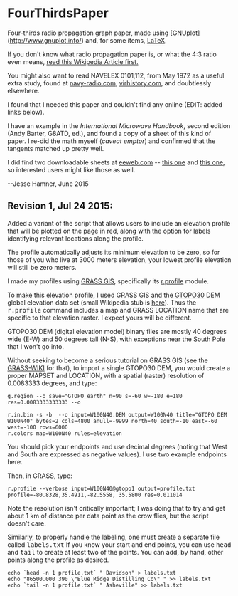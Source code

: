 # FourThirdsPaper
Four-thirds radio propagation graph paper, made using [GNUplot]
(http://www.gnuplot.info/) and, for some items, [LaTeX](http://www.latex-project.org/).

If you don't know what radio propagation paper is, or what the 4:3 ratio even means, [read this Wikipedia Article first.](https://en.wikipedia.org/wiki/Non-line-of-sight_propagation)

You might also want to read NAVELEX 0101,112, from May 1972
as a useful extra study, found at [navy-radio.com](http://www.navy-radio.com),
[virhistory.com](http://www.virhistory.com/navy/manuals/shore-commsta.htm), and doubtlessly elsewhere.

I found that I needed this paper and couldn't find any online
(EDIT: added links below).

I have an example in the *International Microwave Handbook*,
second edition (Andy Barter, G8ATD, ed.), and found a copy of a 
sheet of this kind of paper. I re-did the math myself 
(*caveat emptor*) and confirmed that the tangents matched up 
pretty well. 

I did find two downloadable sheets at 
[eeweb.com](http://www.eeweb.com/electronics-forum/43-earth-radius-graphs-used-for-rf-link-design) --
[this one](http://s.eeweb.com/members/cody_miller/answers/1308244362-4-3-earth.pdf) and [this one](http://s.eeweb.com/members/cody_miller/answers/1308342903-4-3EarthRadius2.pdf), so interested users might like those as well. 

--Jesse Hamner, June 2015

Revision 1, Jul 24 2015:
------------------------

Added a variant of the script that allows users to include an elevation profile that will be plotted on the page in red, along with the option for labels identifying relevant locations along the profile.

The profile automatically adjusts its minimum elevation to be zero, so for those of you who live at 3000 meters elevation, your lowest profile elevation will still be zero meters.

I made my profiles using [GRASS GIS](http://grass.osgeo.org/), specifically its [r.profile](http://grass.osgeo.org/grass64/manuals/r.profile.html) module. 

To make this elevation profile, I used GRASS GIS and the [GTOPO30](https://lta.cr.usgs.gov/GTOPO30) DEM global elevation data set (small Wikipedia stub is [here](https://en.wikipedia.org/wiki/GTOPO30)). Thus the <tt>r.profile</tt> command includes a map and GRASS LOCATION name that are specific to that elevation raster. I expect yours will be different.

GTOPO30 DEM (digital elevation model) binary files are mostly 40 degrees wide (E-W) and 50 degrees tall (N-S), with exceptions near the South Pole that I won't go into.

Without seeking to become a serious tutorial on GRASS GIS (see the [GRASS-WIKI](http://grasswiki.osgeo.org/wiki/GRASS_Help) for that), to import a single GTOPO30 DEM, you would create a proper MAPSET and LOCATION, with a spatial (raster) resolution of 0.0083333 degrees, and type: 
```
g.region --o save="GTOPO_earth" n=90 s=-60 w=-180 e=180 res=0.0083333333333 --o

r.in.bin -s -b  --o input=W100N40.DEM output=W100N40 title="GTOPO DEM W100N40" bytes=2 cols=4800 anull=-9999 north=40 south=-10 east=-60 west=-100 rows=6000
r.colors map=W100N40 rules=elevation
```

You should pick your endpoints and use decimal degrees (noting that West and South are expressed as negative values). I use two example endpoints here.

Then, in GRASS, type:
```
r.profile --verbose input=W100N40@gtopo1 output=profile.txt profile=-80.8328,35.4911,-82.5558, 35.5800 res=0.011014
```

Note the resolution isn't critically important; I was doing that to try and get about 1 km of distance per data point as the crow flies, but the script doesn't care.

Similarly, to properly handle the labeling, one must create a separate file called <tt>labels.txt</tt> If you know your start and end points, you can use <tt>head</tt> and <tt>tail</tt> to create at least two of the points. You can add, by hand, other points along the profile as desired.
```
echo `head -n 1 profile.txt` " Davidson" > labels.txt
echo "86500.000 390 \"Blue Ridge Distilling Co\" " >> labels.txt
echo `tail -n 1 profile.txt` " Asheville" >> labels.txt
```
 
